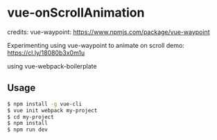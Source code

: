 # vue-onScrollAnimation
credits:
vue-waypoint: https://www.npmjs.com/package/vue-waypoint

Experimenting using vue-waypoint to animate on scroll
demo: https://cl.ly/18080b3x0m1u

using vue-webpack-boilerplate

## Usage

``` bash
$ npm install -g vue-cli
$ vue init webpack my-project
$ cd my-project
$ npm install
$ npm run dev